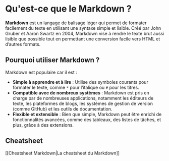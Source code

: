 # Qu'est-ce que le Markdown ?

**Markdown** est un langage de balisage léger qui permet de formater facilement du texte en utilisant une syntaxe simple et lisible. Créé par John Gruber et Aaron Swartz en 2004, Markdown vise à rendre le texte brut aussi lisible que possible tout en permettant une conversion facile vers HTML et d’autres formats.

## Pourquoi utiliser Markdown ?

Markdown est populaire car il est :
- **Simple à apprendre et à lire** : Utilise des symboles courants pour formater le texte, comme `*` pour l’italique ou `#` pour les titres.
- **Compatible avec de nombreux systèmes** : Markdown est pris en charge par de nombreuses applications, notamment les éditeurs de texte, les plateformes de blogs, les systèmes de gestion de version (comme GitHub) et les outils de documentation.
- **Flexible et extensible** : Bien que simple, Markdown peut être enrichi de fonctionnalités avancées, comme des tableaux, des listes de tâches, et plus, grâce à des extensions.

## Cheatsheet

[[Cheatsheet Markdown|La cheatsheet du Markdown]]